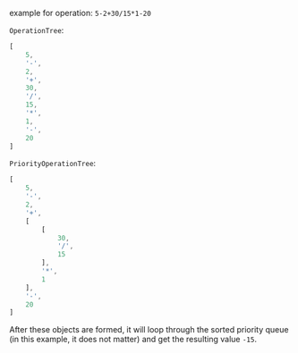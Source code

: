 example for operation: `5-2+30/15*1-20`

`OperationTree`:
```js
[
    5,
    '-',
    2,
    '+',
    30,
    '/',
    15,
    '*',
    1,
    '-',
    20
]
```

`PriorityOperationTree`:
```js
[
    5,
    '-',
    2,
    '+',
    [
        [
            30,
            '/',
            15
        ],
        '*',
        1
    ],
    '-',
    20
]
```

After these objects are formed, it will loop through the sorted priority queue (in this example, it does not matter) and get the resulting value `-15`.